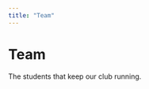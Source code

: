 ```yaml
---
title: "Team"
---
```


<h1 class="text-outline-shadow before:content-['Team'] text-center !mb-0">Team</h1>
<p class="text-center">The students that keep our club running.</p>

<div class="mt-8 grid grid-cols-2 lg:grid-cols-3 gap-2 lg:max-w-2xl mx-auto">

<TeamMember name="Angad Bhargav" title="Co-President" src="images/team/angad-bhargav.png"></TeamMember>
<TeamMember name="Helen Hoang" title="Co-President" src="images/team/helen-hoang.png"></TeamMember>
<TeamMember name="Vivaan Vora" title="Secretary/Treasurer" src="images/team/vivaan-vora.png"></TeamMember>
<TeamMember name="Aathma Muruganathan" title="HPMS Branch Director" src="images/team/anonymous-profile.png"></TeamMember>
<TeamMember name="Gaurav Gupta" title="PMS Branch Director" src="images/team/gaurav-gupta.png"></TeamMember>
<TeamMember name="Arnav Dhole" title="HMS Branch Director" src="images/team/arnav-dhole.png"></TeamMember>

</div>
